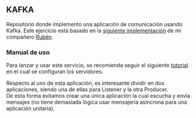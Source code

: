## KAFKA

Repositorio donde implemento una aplicación de comunicación usando Kafka.
Este ejercicio está basado en la [siguiente implementación](https://github.com/RubenMartinezParrasBosonit/Kafka) de mi compañero [Rubén](https://github.com/RubenMartinezParrasBosonit). 

### Manual de uso 
Para lanzar y usar este servicio, se recomienda seguir el siguiente [tutorial](https://github.com/RubenMartinezParrasBosonit/Kafka/blob/main/tutorial.txt) en el cual se configuran los servidores.   

Respecto al uso de esta aplicación, es interesante dividir en dos aplicaciones, siendo una de ellas para Listener y la otra Producer.  
De esta forma evitamos crear una única aplicación la cual escucha y envía mensajes (no tiene demasiada lógica usar mensajería asíncrona para una aplicación unitaria).